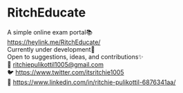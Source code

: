 # RitchEducate
A simple online exam portal📚<br>
https://heylink.me/RitchEducate/<br>
Currently under development🚧<br>
Open to suggestions, ideas, and contributions✨<br>
📧 ritchiepulikottil1005@gmail.com<br>
🐦 https://www.twitter.com/itsritchie1005<br>
💼 https://www.linkedin.com/in/ritchie-pulikottil-6876341aa/


